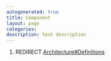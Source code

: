 ```yaml
---
autogenerated: true
title: Component
layout: page
categories: 
description: test description
---
```


1.  REDIRECT [Architecture\#Definitions](Architecture#Definitions)
